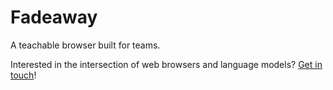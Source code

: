 # Fadeaway

A teachable browser built for teams.

Interested in the intersection of web browsers and language models? [Get in touch](dev@fadeaway.com)!
